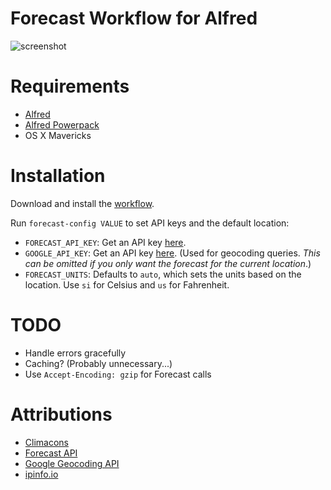 # Forecast Workflow for Alfred

![screenshot][screenshot]

[screenshot]: http://i.imgur.com/mxGnovo.png

# Requirements

- [Alfred](http://www.alfredapp.com/)
- [Alfred Powerpack](http://www.alfredapp.com/powerpack/)
- OS X Mavericks

# Installation

Download and install the [workflow][download].

[download]: https://github.com/kejadlen/forecast.alfredworkflow/releases/download/0.0.5/Forecast.alfredworkflow

Run `forecast-config VALUE` to set API keys and the default location:

- `FORECAST_API_KEY`: Get an API key [here][forecast-api-key].
- `GOOGLE_API_KEY`: Get an API key [here][google-api-key]. (Used for geocoding
  queries. *This can be omitted if you only want the forecast for the current
  location*.)
- `FORECAST_UNITS`: Defaults to `auto`, which sets the units based on the
  location. Use `si` for Celsius and `us` for Fahrenheit.

[forecast-api-key]: https://developer.forecast.io/register
[google-api-key]: https://developers.google.com/maps/documentation/geocoding/#api_key

# TODO

- Handle errors gracefully
- Caching? (Probably unnecessary...)
- Use `Accept-Encoding: gzip` for Forecast calls

# Attributions

- [Climacons](http://adamwhitcroft.com/climacons/)
- [Forecast API](https://developer.forecast.io/docs/v2)
- [Google Geocoding API](https://developers.google.com/maps/documentation/geocoding/)
- [ipinfo.io](http://ipinfo.io/)
